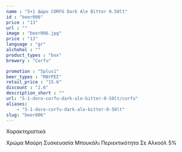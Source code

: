 ```yaml
---
name : "5+1 Δώρο CORFU Dark Ale Bitter 0.50lt"
id : "beer006"
price : "13"
url : ""
image : "beer006.jpg"
price : "13"
language : "gr"
alchohol : ""
product_types : "box"
brewery : "Corfu"

promotion : "5plus1"
beer_types : "ΜΑΥΡΕΣ"
retail_price : "15.6"
discount : "2.6"
description_short : ""
url: "5-1-doro-corfu-dark-ale-bitter-0-50lt/corfu"
aliases: 
    - "5-1-doro-corfu-dark-ale-bitter-0-50lt"
slug: "beer006"
---
```


Χαρακτηριστικά

Χρώμα
Μαύρη
Συσκευασία
Μπουκάλι
Περιεκτικότητα Σε Αλκοόλ
5%